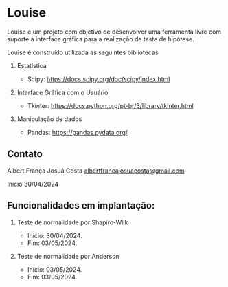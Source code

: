 # Louise

Louise é um projeto com objetivo de desenvolver uma ferramenta livre com suporte à interface gráfica para a realização de teste de hipótese.

Louise é construído utilizada as seguintes bibliotecas

1. Estatística

    - Scipy: https://docs.scipy.org/doc/scipy/index.html

2.  Interface Gráfica com o Usuário

    - Tkinter: https://docs.python.org/pt-br/3/library/tkinter.html

3.  Manipulação de dados

    - Pandas: https://pandas.pydata.org/

## Contato

Albert França Josuá Costa
albertfrancajosuacosta@gmail.com

Início 30/04/2024

## Funcionalidades em implantação:

1. Teste de normalidade por Shapiro-Wilk
    - Início: 30/04/2024.
    - Fim: 03/05/2024.

2. Teste de normalidade por Anderson
    - Início: 03/05/2024.
    - Fim: 03/05/2024.


